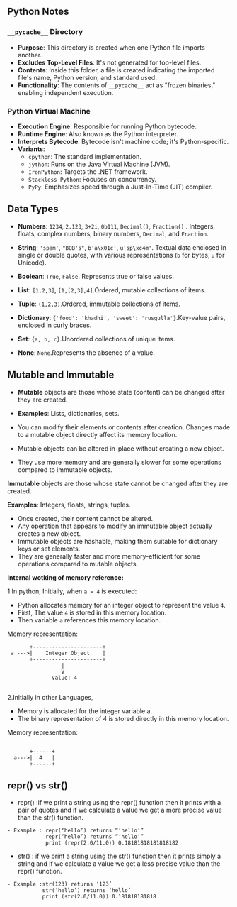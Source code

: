 ## Python Notes

### `__pycache__` Directory

- **Purpose**: This directory is created when one Python file imports another.
- **Excludes Top-Level Files**: It's not generated for top-level files.
- **Contents**: Inside this folder, a file is created indicating the imported file's name, Python version, and standard used.
- **Functionality**: The contents of `__pycache__` act as "frozen binaries," enabling independent execution.

### Python Virtual Machine

- **Execution Engine**: Responsible for running Python bytecode.
- **Runtime Engine**: Also known as the Python interpreter.
- **Interprets Bytecode**: Bytecode isn't machine code; it's Python-specific.
- **Variants**: 
  - `cpython`: The standard implementation.
  - `jython`: Runs on the Java Virtual Machine (JVM).
  - `IronPython`: Targets the .NET framework.
  - `Stackless Python`: Focuses on concurrency.
  - `PyPy`: Emphasizes speed through a Just-In-Time (JIT) compiler.

## Data Types
- **Numbers**: `1234`, `2.123`, `3+2i`, `0b111`, `Decimal()`, `Fraction()` . Integers, floats, complex numbers, binary numbers, `Decimal`, and `Fraction`.

- **String**: `'spam'`, `"BOB's"`, `b'a\x01c'`, `u'sp\xc4m'`.
Textual data enclosed in single or double quotes, with various representations (`b` for bytes, `u` for Unicode).

- **Boolean**: `True`, `False`.
Represents true or false values.

- **List**: `[1,2,3]`, `[1,[2,3],4]`.Ordered, mutable collections of items.
- **Tuple**: `(1,2,3)`.Ordered, immutable collections of items.
- **Dictionary**: `{'food': 'khadhi', 'sweet': 'rusgulla'}`.Key-value pairs, enclosed in curly braces.
- **Set**: `{a, b, c}`.Unordered collections of unique items.
- **None**: `None`.Represents the absence of a value.

## Mutable and Immutable

- **Mutable**  objects are those whose state (content) can be changed after they are created.

- **Examples**: Lists, dictionaries, sets.

- You can modify their elements or contents after creation.
Changes made to a mutable object directly affect its memory location.
- Mutable objects can be altered in-place without creating a new object.
- They use more memory and are generally slower for some operations compared to immutable objects.


 **Immutable** objects are those whose state cannot be changed after they are created.

**Examples**: Integers, floats, strings, tuples.

- Once created, their content cannot be altered.
- Any operation that appears to modify an immutable object actually creates a new object.
- Immutable objects are hashable, making them suitable for dictionary keys or set elements.
- They are generally faster and more memory-efficient for some operations compared to mutable objects.


**Internal wotking of memory reference:**

1.In python, Initially, when `a = 4` is executed:
   - Python allocates memory for an integer object to represent the value `4`.
   - First, The value `4` is stored in this memory location.
   - Then variable `a` references this memory location.

   Memory representation:
   ```plaintext
          +----------------------+
    a --->|    Integer Object    |
          +----------------------+
                    |
                    V
                 Value: 4
           

```
2.Initially in other Languages,
  - Memory is allocated for the integer variable a.
  - The binary representation of 4 is stored directly in this       memory location.

 Memory representation:
  ```plaintext

         +------+
    a--->|  4   |
         +------+
 ```
  ## **repr() vs str()**
   - repr() :if we print a string using the repr() function then it prints with a pair of quotes and if we calculate a value we get a more precise value than the str() function.
      
    - Example : repr(‘hello’) returns “‘hello'”
                repr(‘hello’) returns “‘hello'”
                print (repr(2.0/11.0)) 0.18181818181818182






   - str() : if we print a string using the str() function then it prints simply a string and if we calculate a value we get a less precise value than the repr() function.
    
    - Example :str(123) returns ‘123’
               str(‘hello’) returns ‘hello’
               print (str(2.0/11.0)) 0.181818181818








